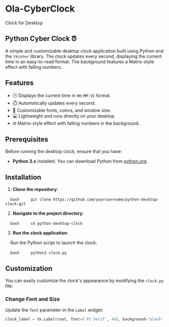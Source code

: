# Ola-CyberClock
Clock for Desktop

## Python Cyber Clock ⏰

A simple and customizable desktop clock application built using Python and the `tkinter` library. The clock updates every second, displaying the current time in an easy-to-read format. The background features a Matrix-style effect with falling numbers.

## Features
- 🕒 Displays the current time in `HH:MM:SS` format.
- ⏱️ Automatically updates every second.
- 🎨 Customizable fonts, colors, and window size.
- 💻 Lightweight and runs directly on your desktop.
- 🌐 Matrix-style effect with falling numbers in the background.

## Prerequisites

Before running the desktop clock, ensure that you have:

- **Python 3.x** installed. You can download Python from [python.org](https://www.python.org/downloads/).

## Installation

1. **Clone the repository**:

    ```bash
    git clone https://github.com/yourusername/python-desktop-clock.git
    ```

2. **Navigate to the project directory**:

    ```bash
    cd python-desktop-clock
    ```

3. **Run the clock application**:

    Run the Python script to launch the clock:

    ```bash
    python3 clock.py
    ```

## Customization

You can easily customize the clock's appearance by modifying the `clock.py` file:

### Change Font and Size
Update the `font` parameter in the `Label` widget:

```python
clock_label = tk.Label(root, font=('Pt Serif', 48), background='black', foreground='green')
